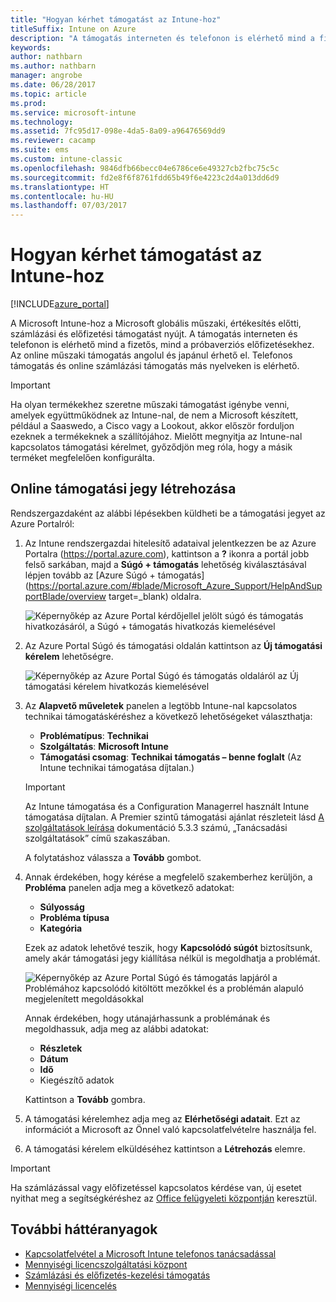 ```yaml
---
title: "Hogyan kérhet támogatást az Intune-hoz"
titleSuffix: Intune on Azure
description: "A támogatás interneten és telefonon is elérhető mind a fizetős, mind a próbaverziós előfizetésekhez."
keywords: 
author: nathbarn
ms.author: nathbarn
manager: angrobe
ms.date: 06/28/2017
ms.topic: article
ms.prod: 
ms.service: microsoft-intune
ms.technology: 
ms.assetid: 7fc95d17-098e-4da5-8a09-a96476569dd9
ms.reviewer: cacamp
ms.suite: ems
ms.custom: intune-classic
ms.openlocfilehash: 9846dfb66becc04e6786ce6e49327cb2fbc75c5c
ms.sourcegitcommit: fd2e8f6f8761fdd65b49f6e4223c2d4a013dd6d9
ms.translationtype: HT
ms.contentlocale: hu-HU
ms.lasthandoff: 07/03/2017
---
```

# <a name="how-to-get-support-for-microsoft-intune"></a>Hogyan kérhet támogatást az Intune-hoz

[!INCLUDE[azure_portal](./includes/azure_portal.md)]

A Microsoft Intune-hoz a Microsoft globális műszaki, értékesítés előtti, számlázási és előfizetési támogatást nyújt. A támogatás interneten és telefonon is elérhető mind a fizetős, mind a próbaverziós előfizetésekhez. Az online műszaki támogatás angolul és japánul érhető el. Telefonos támogatás és online számlázási támogatás más nyelveken is elérhető.

>[!IMPORTANT]
> Ha olyan termékekhez szeretne műszaki támogatást igénybe venni, amelyek együttműködnek az Intune-nal, de nem a Microsoft készített, például a Saaswedo, a Cisco vagy a Lookout, akkor először forduljon ezeknek a termékeknek a szállítójához. Mielőtt megnyitja az Intune-nal kapcsolatos támogatási kérelmet, győződjön meg róla, hogy a másik terméket megfelelően konfigurálta.

## <a name="create-an-online-support-ticket"></a>Online támogatási jegy létrehozása

Rendszergazdaként az alábbi lépésekben küldheti be a támogatási jegyet az Azure Portalról:

1. Az Intune rendszergazdai hitelesítő adataival jelentkezzen be az Azure Portalra (https://portal.azure.com), kattintson a **?** ikonra a portál jobb felső sarkában, majd a **Súgó + támogatás** lehetőség kiválasztásával lépjen tovább az [Azure Súgó + támogatás](https://portal.azure.com/#blade/Microsoft_Azure_Support/HelpAndSupportBlade/overview target=_blank) oldalra.

    ![Képernyőkép az Azure Portal kérdőjellel jelölt súgó és támogatás hivatkozásáról, a Súgó + támogatás hivatkozás kiemelésével](./media/azure-get-support.png)

2. Az Azure Portal Súgó és támogatási oldalán kattintson az **Új támogatási kérelem** lehetőségre.

    ![Képernyőkép az Azure Portal Súgó és támogatás oldaláról az Új támogatási kérelem hivatkozás kiemelésével](./media/azure-support-ticket-link.png)
3. Az **Alapvető műveletek** panelen a legtöbb Intune-nal kapcsolatos technikai támogatáskéréshez a következő lehetőségeket választhatja:
    - **Problématípus**: **Technikai**
    - **Szolgáltatás**: **Microsoft Intune**
    - **Támogatási csomag**: **Technikai támogatás – benne foglalt** (Az Intune technikai támogatása díjtalan.)

    >[!IMPORTANT]
    >Az Intune támogatása és a Configuration Managerrel használt Intune támogatása díjtalan. A Premier szintű támogatási ajánlat részleteit lásd [A szolgáltatások leírása](https://www.microsoft.com/microsoftservices/services-list.aspx) dokumentáció 5.3.3 számú, „Tanácsadási szolgáltatások” című szakaszában.

    A folytatáshoz válassza a **Tovább** gombot.
4. Annak érdekében, hogy kérése a megfelelő szakemberhez kerüljön, a **Probléma** panelen adja meg a következő adatokat:
    - **Súlyosság**
    - **Probléma típusa**
    - **Kategória**

    Ezek az adatok lehetővé teszik, hogy **Kapcsolódó súgót** biztosítsunk, amely akár támogatási jegy kiállítása nélkül is megoldhatja a problémát.

    ![Képernyőkép az Azure Portal Súgó és támogatás lapjáról a Problémához kapcsolódó kitöltött mezőkkel és a problémán alapuló megjelenített megoldásokkal](./media/support-need-solutions.png)

    Annak érdekében, hogy utánajárhassunk a problémának és megoldhassuk, adja meg az alábbi adatokat:
    -   **Részletek**
    - **Dátum**
    - **Idő**
    - Kiegészítő adatok

    Kattintson a **Tovább** gombra.
5. A támogatási kérelemhez adja meg az **Elérhetőségi adatait**. Ezt az információt a Microsoft az Önnel való kapcsolatfelvételre használja fel.
6. A támogatási kérelem elküldéséhez kattintson a **Létrehozás** elemre.

>[!IMPORTANT]
>Ha számlázással vagy előfizetéssel kapcsolatos kérdése van, új esetet nyithat meg a segítségkéréshez az [Office felügyeleti központján](https://portal.office.com/Support/SupportEntry.aspx) keresztül.

## <a name="additional-resources"></a>További háttéranyagok
- [Kapcsolatfelvétel a Microsoft Intune telefonos tanácsadással](phone-support-contact.md)
- [Mennyiségi licencszolgáltatási központ](http://go.microsoft.com/fwlink/p/?LinkID=282016)
- [Számlázási és előfizetés-kezelési támogatás](https://support.office.com/article/Contact-Office-365-for-business-support-Admin-Help-32a17ca7-6fa0-4870-8a8d-e25ba4ccfd4b)
- [Mennyiségi licencelés](http://go.microsoft.com/fwlink/p/?LinkID=282015)
